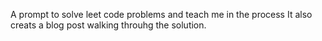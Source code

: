 A prompt to solve leet code problems and teach me in the process
It also creats a blog post walking throuhg the solution.